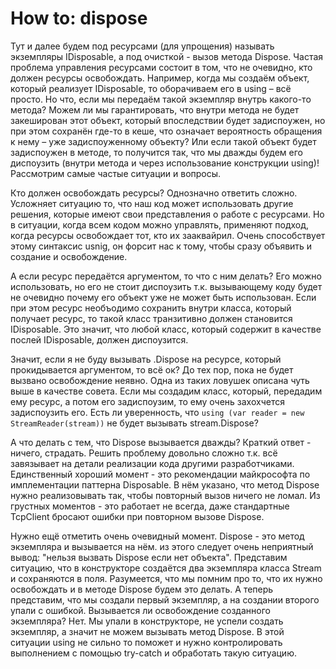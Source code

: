 # How to: dispose

Тут и далее будем под ресурсами (для упрощения) называть экземпляры IDisposable, а под очисткой - вызов метода Dispose.
Частая проблема управления ресурсами состоит в том, что не очевидно, кто должен ресурсы освобождать. Например, когда мы создаём объект, который реализует IDisposable, то оборачиваем его в using – всё просто. Но что, если мы передаём такой экземпляр внутрь какого-то метода? Можем ли мы гарантировать, что внутри метода не будет закеширован этот объект, который впоследствии будет задиспоужен, но при этом сохранён где-то в кеше, что означает вероятность обращения к нему – уже задиспоуженному объекту? Или если такой объект будет задиспоужен в методе, то получится так, что мы дважды будем его диспоузить (внутри метода и через использование конструкции using)! Рассмотрим самые частые ситуации и вопросы.

Кто должен освобождать ресурсы? Однозначно ответить сложно. Усложняет ситуацию то, что наш код может использовать другие решения, которые имеют свои представления о работе с ресурсами. Но в ситуации, когда всем кодом можно управлять, применяют подход, когда ресурсы освобождает тот, кто их зааквайрил. Очень способствует этому синтаксис usnig, он форсит нас к тому, чтобы сразу объявить и создание и освобождение.

А если ресурс передаётся аргументом, то что с ним делать? Его можно использовать, но его не стоит диспоузить т.к. вызывающему коду будет не очевидно почему его объект уже не может быть использован. Если при этом ресурс необъодимо сохранить внутри класса, который получает ресурс, то такой класс транзитивно должен становится IDisposable. Это значит, что любой класс, который содержит в качестве послей IDisposable, должен диспоузится.

Значит, если я не буду вызывать .Dispose на ресурсе, который прокидывается аргументом, то всё ок? До тех пор, пока не будет вызвано освобождение неявно. Одна из таких ловушек описана чуть выше в качестве совета. Если мы создадим класс, который, передадим ему ресурс, а потом его задиспоузим, то ему очень захохчется задиспоузить его. Есть ли уверенность, что `using (var reader = new StreamReader(stream))` не будет вызывать stream.Dispose?

А что делать с тем, что Dispose вызывается дважды? Краткий ответ - ничего, страдать. Решить проблему довольно сложно т.к. всё завязывает на детали реализации кода другими разработчиками. Единственный хороший момент - это рекомендации майкрософта по имплементации паттерна Disposable. В нём указано, что метод Dispose нужно реализовывать так, чтобы повторный вызов ничего не ломал. Из грустных моментов - это работает не всегда, даже стандартные TcpClient бросают ошибки при повторном вызове Dispose.

Нужно ещё отметить очень очевидный момент. Dispose - это метод экземпляра и вызывается на нём. из этого следует очень неприятный вывод: "нельзя вызвать Dispose если нет объекта". Представим ситуацию, что в конструкторе создаётся два экземпляра класса Stream и сохраняются в поля. Разумеется, что мы помним про то, что их нужно освобождать и в методе Dispose будем это делать. А теперь представим, что мы создали первый экземпляр, а на создании второго упали с ошибкой. Вызывается ли освобождение созданного экземпляра? Нет. Мы упали в конструкторе, не успели создать экземпляр, а значит не можем вызывать метод Dispose. В этой ситуации using не сильно то поможет и нужно контролировать выполнением с помощью try-catch и обработать такую ситуацию.
